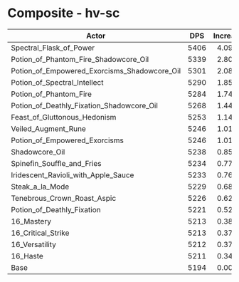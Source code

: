 # Composite - hv-sc
| Actor | DPS | Increase |
|---|:---:|:---:|
|Spectral_Flask_of_Power|5406|4.09%|
|Potion_of_Phantom_Fire_Shadowcore_Oil|5339|2.80%|
|Potion_of_Empowered_Exorcisms_Shadowcore_Oil|5301|2.08%|
|Potion_of_Spectral_Intellect|5290|1.85%|
|Potion_of_Phantom_Fire|5284|1.74%|
|Potion_of_Deathly_Fixation_Shadowcore_Oil|5268|1.44%|
|Feast_of_Gluttonous_Hedonism|5253|1.14%|
|Veiled_Augment_Rune|5246|1.01%|
|Potion_of_Empowered_Exorcisms|5246|1.01%|
|Shadowcore_Oil|5238|0.85%|
|Spinefin_Souffle_and_Fries|5234|0.77%|
|Iridescent_Ravioli_with_Apple_Sauce|5233|0.76%|
|Steak_a_la_Mode|5229|0.68%|
|Tenebrous_Crown_Roast_Aspic|5226|0.62%|
|Potion_of_Deathly_Fixation|5221|0.52%|
|16_Mastery|5213|0.38%|
|16_Critical_Strike|5213|0.37%|
|16_Versatility|5212|0.37%|
|16_Haste|5211|0.34%|
|Base|5194|0.00%|

